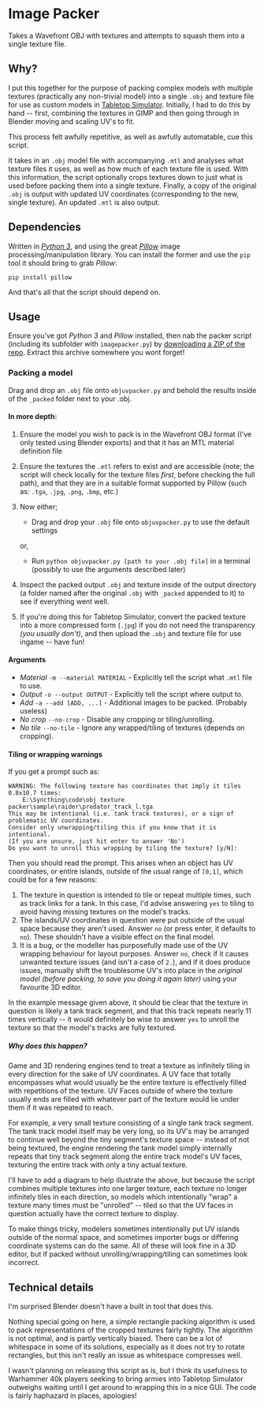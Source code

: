 # Image Packer
Takes a Wavefront OBJ with textures and attempts to squash them into a single texture file.

## Why?
I put this together for the purpose of packing complex models with multiple textures (practically any non-trivial model) into a single `.obj` and texture file for use as custom models in [Tabletop Simulator](http://berserk-games.com/tabletop-simulator/).
Initially, I had to do this by hand -- first, combining the textures in GIMP and then going through in Blender moving and scaling UV's to fit.

This process felt awfully repetitive, as well as awfully automatable, cue this script.

It takes in an `.obj` model file with accompanying `.mtl` and analyses what texture files it uses, as well as how much of each texture file is used. With this information, the script optionally crops textures down to just what is used before packing them into a single texture. Finally, a copy of the original `.obj` is output with updated UV coordinates (corresponding to the new, single texture). An updated `.mtl` is also output.

## Dependencies
Written in [*Python 3*](https://www.python.org/downloads/), and using the great [*Pillow*](https://python-pillow.github.io/) image processing/manipulation library.
You can install the former and use the `pip` tool it should bring to grab *Pillow*:

    pip install pillow

And that's all that the script should depend on.

## Usage
Ensure you've got *Python 3* and *Pillow* installed, then nab the packer script (including its subfolder with `imagepacker.py`) by [downloading a ZIP of the repo](https://github.com/theFroh/imagepacker/archive/master.zip).
Extract this archive somewhere you wont forget!

### Packing a model
Drag and drop an `.obj` file onto `objuvpacker.py` and behold the results inside of the `_packed` folder next to your .obj.

#### In more depth:

1. Ensure the model you wish to pack is in the Wavefront OBJ format (I've only tested using Blender exports) and that it has an MTL material definition file
2. Ensure the textures the `.mtl` refers to exist and are accessible (note; the script will check locally for the texture files *first*, before checking the full path), and that they are in a suitable format supported by Pillow (such as: `.tga`, `.jpg`, `.png`, `.bmp`, etc.)
3. Now either;
    - Drag and drop your `.obj` file onto `objuvpacker.py` to use the default settings

    or,

    - Run `python objuvpacker.py [path to your .obj file]` in a terminal (possibly to use the arguments described later)
4. Inspect the packed output `.obj` and texture inside of the output directory (a folder named after the original `.obj` with `_packed` appended to it) to see if everything went well.
5. If you're doing this for Tabletop Simulator, convert the packed texture into a more compressed form (`.jpg`) if you do not need the transparency *(you usually don't)*, and then upload the `.obj` and texture file for use ingame -- have fun!

#### Arguments

- *Material* `-m --material MATERIAL` - Explicitly tell the script what `.mtl` file to use.
- *Output* `-o --output OUTPUT` - Explicitly tell the script where output to.
- *Add* `-a --add [ADD, ...]` - Additional images to be packed. (Probably useless)
- *No crop* `--no-crop` - Disable any cropping or tiling/unrolling.
- *No tile* `--no-tile` - Ignore any wrapped/tiling of textures (depends on cropping).

#### Tiling or wrapping warnings
If you get a prompt such as:

    WARNING: The following texture has coordinates that imply it tiles 0.8x10.7 times:
        E:\Syncthing\code\obj texture packer\sample\raider\predator_track_l.tga
    This may be intentional (i.e. tank track textures), or a sign of problematic UV coordinates.
    Consider only unwrapping/tiling this if you know that it is intentional.
    (If you are unsure, just hit enter to answer 'No')
    Do you want to unroll this wrapping by tiling the texture? [y/N]:

Then you should read the prompt. This arises when an object has UV coordinates, or entire islands, outside of the usual range of `[0,1]`, which could be for a few reasons:

1. The texture in question is intended to tile or repeat multiple times, such as track links for a tank. In this case, I'd advise answering `yes` to tiling to avoid having missing textures on the model's tracks.
2. The islands/UV coordinates in question were put outside of the usual space because they aren't used. Answer `no` (or press enter, it defaults to `no`). These shouldn't have a visible effect on the final model.
3. It is a bug, or the modeller has purposefully made use of the UV wrapping behaviour for layout purposes. Answer `no`, check if it causes unwanted texture issues (and isn't a case of `2.`), and if it does produce issues, manually shift the troublesome UV's into place in the *original model (before packing, to save you doing it again later)* using your favourite 3D editor.

In the example message given above, it should be clear that the texture in question is likely a tank track segment, and that this track repeats nearly 11 times vertically -- it would definitely be wise to answer `yes` to unroll the texture so that the model's tracks are fully textured.

##### Why does this happen?
Game and 3D rendering engines tend to treat a texture as infinitely tiling in every direction for the sake of UV coordinates. A UV face that totally encompasses what would usually be the entire texture is effectively filled with repetitions of the texture. UV Faces outside of where the texture usually ends are filled with whatever part of the texture would lie under them if it was repeated to reach.

For example, a very small texture consisting of a single tank track segment. The tank track model itself may be very long, so its UV's may be arranged to continue well beyond the tiny segment's texture space -- instead of not being textured, the engine rendering the tank model simply internally repeats that tiny track segment along the entire track model's UV faces, texturing the entire track with only a tiny actual texture.

I'll have to add a diagram to help illustrate the above, but because the script combines multiple textures into one larger texture, each texture no longer infinitely tiles in each direction, so models which intentionally "wrap" a texture many times must be "unrolled" -- tiled so that the UV faces in question actually have the correct texture to display.

To make things tricky, modelers sometimes intentionally put UV islands outside of the normal space, and sometimes importer bugs or differing coordinate systems can do the same. All of these will look fine in a 3D editor, but if packed without unrolling/wrapping/tiling can sometimes look incorrect.

## Technical details

I'm surprised Blender doesn't have a built in tool that does this.

Nothing special going on here, a simple rectangle packing algorithm is used to pack representations of the cropped textures fairly tightly. The algorithm is not optimal, and is partly vertically biased. There can be a lot of whitespace in some of its solutions, especially as it does not try to rotate rectangles, but this isn't really an issue as whitespace compresses well.

I wasn't planning on releasing this script as is, but I think its usefulness to Warhammer 40k players seeking to bring armies into Tabletop Simulator outweighs waiting until I get around to wrapping this in a nice GUI. The code is fairly haphazard in places, apologies!
